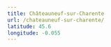 ```yaml
---
title: Châteauneuf-sur-Charente
url: /chateauneuf-sur-charente/
latitude: 45.6
longitude: -0.055
---
```

